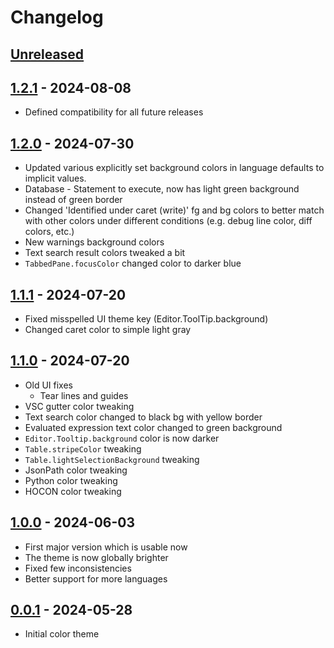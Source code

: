 <!-- Keep a Changelog guide -> https://keepachangelog.com -->

# Changelog

## [Unreleased]

## [1.2.1] - 2024-08-08

- Defined compatibility for all future releases

## [1.2.0] - 2024-07-30

- Updated various explicitly set background colors in language defaults to implicit values.
- Database - Statement to execute, now has light green background instead of green border
- Changed 'Identified under caret (write)' fg and bg colors to better match with other colors under different conditions (e.g. debug line color, diff colors, etc.)
- New warnings background colors
- Text search result colors tweaked a bit
- `TabbedPane.focusColor` changed color to darker blue

## [1.1.1] - 2024-07-20

- Fixed misspelled UI theme key (Editor.ToolTip.background) 
- Changed caret color to simple light gray

## [1.1.0] - 2024-07-20

- Old UI fixes
  - Tear lines and guides
- VSC gutter color tweaking
- Text search color changed to black bg with yellow border
- Evaluated expression text color changed to green background
- `Editor.Tooltip.background` color is now darker
- `Table.stripeColor` tweaking
- `Table.lightSelectionBackground` tweaking
- JsonPath color tweaking
- Python color tweaking
- HOCON color tweaking

## [1.0.0] - 2024-06-03

- First major version which is usable now
- The theme is now globally brighter
- Fixed few inconsistencies
- Better support for more languages

## [0.0.1] - 2024-05-28

- Initial color theme

[Unreleased]: https://github.com/bitbyone/retro-block-theme/compare/v1.2.1...HEAD
[1.2.1]: https://github.com/bitbyone/retro-block-theme/compare/v1.2.0...v1.2.1
[1.2.0]: https://github.com/bitbyone/retro-block-theme/compare/v1.1.1...v1.2.0
[1.1.1]: https://github.com/bitbyone/retro-block-theme/compare/v1.1.0...v1.1.1
[1.1.0]: https://github.com/bitbyone/retro-block-theme/compare/v1.0.0...v1.1.0
[1.0.0]: https://github.com/bitbyone/retro-block-theme/compare/v0.0.1...v1.0.0
[0.0.1]: https://github.com/bitbyone/retro-block-theme/commits/v0.0.1
